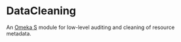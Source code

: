 # DataCleaning

An [Omeka S](https://omeka.org/s/) module for low-level auditing and cleaning of resource metadata.
